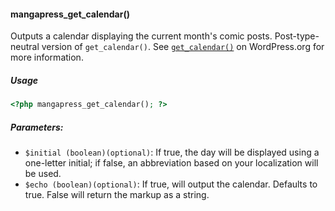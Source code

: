 #### mangapress_get_calendar()
Outputs a calendar displaying the current month's comic posts. Post-type-neutral version of `get_calendar()`. See [`get_calendar()`](https://codex.wordpress.org/Function_Reference/get_calendar) on WordPress.org for more information.

##### Usage

```php
<?php mangapress_get_calendar(); ?>
```

##### Parameters:

* `$initial (boolean)(optional)`: If true, the day will be displayed using a one-letter initial; if false, an abbreviation based on your localization will be used.
* `$echo (boolean)(optional)`: If true, will output the calendar. Defaults to true. False will return the markup as a string.
